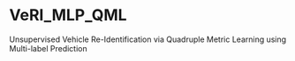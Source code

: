 # VeRI_MLP_QML
Unsupervised Vehicle Re-Identification via Quadruple Metric Learning using Multi-label Prediction
